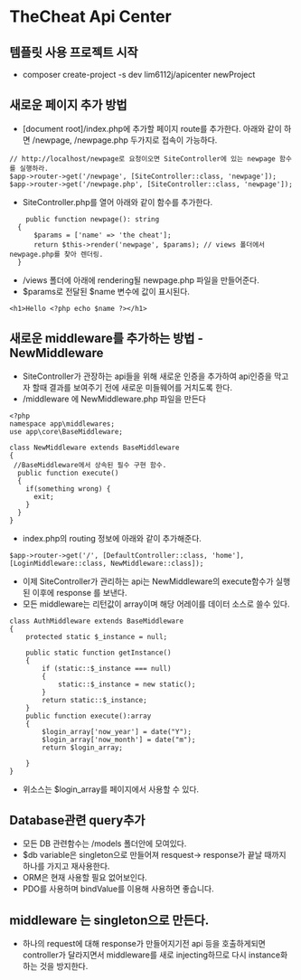 # TheCheat Api Center
## 템플릿 사용 프로젝트 시작
* composer create-project -s dev lim6112j/apicenter newProject
## 새로운 페이지 추가 방법 
  * [document root]/index.php에 추가할 페이지 route를 추가한다. 아래와 같이 하면 /newpage, /newpage.php 두가지로 접속이 가능하다.
  ```
  // http://localhost/newpage로 요청이오면 SiteController에 있는 newpage 함수를 실행하라.
  $app->router->get('/newpage', [SiteController::class, 'newpage']); 
  $app->router->get('/newpage.php', [SiteController::class, 'newpage']);
  ```
  * SiteController.php를 열어 아래와 같이 함수를 추가한다.
  ```
      public function newpage(): string
    {
        $params = ['name' => 'the cheat'];
        return $this->render('newpage', $params); // views 폴더에서 newpage.php를 찾아 렌더링.
    }
  ```

  * /views 폴더에 아래에 rendering될 newpage.php 파일을 만들어준다.
  * $params로 전달된 $name 변수에 값이 표시된다.
  ```
  <h1>Hello <?php echo $name ?></h1>
  ```
## 새로운 middleware를 추가하는 방법 - NewMiddleware
  * SiteController가 관장하는  api들을 위해 새로운 인증을 추가하여 api인증을 막고자 할때 결과를 보여주기 전에 새로운 미들웨어를 거치도록 한다.
  * /middleware 에 NewMiddleware.php 파일을 만든다
  ```
  <?php
  namespace app\middlewares;
  use app\core\BaseMiddleware;
  
  class NewMiddleware extends BaseMiddleware
  {
   //BaseMiddleware에서 상속된 필수 구현 함수.
    public function execute()
    {
      if(something wrong) {
        exit;
      }
    }
  }
  ```
  * index.php의 routing 정보에 아래와 같이 추가해준다.
  ```
$app->router->get('/', [DefaultController::class, 'home'],[LoginMiddleware::class, NewMiddleware::class]);
  ```

  * 이제 SiteController가 관리하는 api는 NewMiddleware의 execute함수가 실행된 이후에 response 를 보낸다.
  * 모든 middleware는 리턴값이 array이며 해당 어레이를 데이터 소스로 쓸수 있다.

```
class AuthMiddleware extends BaseMiddleware
{
    protected static $_instance = null;

    public static function getInstance()
    {
        if (static::$_instance === null)
        {
            static::$_instance = new static();
        }
        return static::$_instance;
    }
    public function execute():array
    {
        $login_array['now_year'] = date("Y");
        $login_array['now_month'] = date("m");
        return $login_array;
        
    }
}
```
  * 위소스는 $login_array를 페이지에서 사용할 수 있다.
## Database관련 query추가 
  * 모든 DB 관련함수는 /models 폴더안에 모여있다.
  * $db variable은 singleton으로 만들어져 resquest-> response가 끝날 때까지 하나를 가지고 재사용한다.
  * ORM은 현재 사용할 필요 없어보인다.
  * PDO를 사용하며  bindValue를 이용해 사용하면 좋습니다.

## middleware 는 singleton으로 만든다.
 * 하나의 request에 대해 response가 만들어지기전 api 등을 호출하게되면 controller가 달라지면서 middleware를 새로 injecting하므로 다시 instance화 하는 것을 방지한다.

